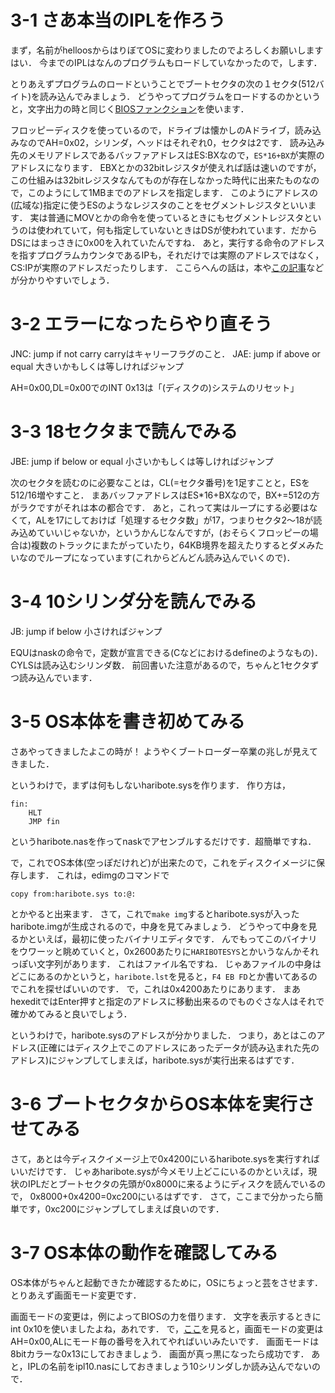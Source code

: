 # 3-1 さあ本当のIPLを作ろう
まず，名前がhelloosからはりぼてOSに変わりましたのでよろしくお願いしますはい．
今までのIPLはなんのプログラムもロードしていなかったので，します．

とりあえずプログラムのロードということでブートセクタの次の１セクタ(512バイト)を読み込んでみましょう．
どうやってプログラムをロードするのかというと，文字出力の時と同じく[BIOSファンクション](http://oswiki.osask.jp/?(AT)BIOS )を使います．

フロッピーディスクを使っているので，ドライブは懐かしのAドライブ，読み込みなのでAH=0x02，シリンダ，ヘッドはそれぞれ0，セクタは2です．
読み込み先のメモリアドレスであるバッファアドレスはES:BXなので，```ES*16+BX```が実際のアドレスになります．
EBXとかの32bitレジスタが使えれば話は速いのですが，この仕組みは32bitレジスタなんてものが存在しなかった時代に出来たものなので，このようにして1MBまでのアドレスを指定します．
このようにアドレスの(広域な)指定に使うESのようなレジスタのことをセグメントレジスタといいます．
実は普通にMOVとかの命令を使っているときにもセグメントレジスタというのは使われていて，何も指定していないときはDSが使われています．だからDSにはまっさきに0x00を入れていたんですね．
あと，実行する命令のアドレスを指すプログラムカウンタであるIPも，それだけでは実際のアドレスではなく，CS:IPが実際のアドレスだったりします．
ここらへんの話は，本や[この記事](http://softwaretechnique.jp/OS_Development/bootloader7.html)などが分かりやすいでしょう．

# 3-2 エラーになったらやり直そう
JNC:
	jump if not carry
	carryはキャリーフラグのこと．
JAE:
	jump if above or equal
	大きいかもしくは等しければジャンプ

AH=0x00,DL=0x00でのINT 0x13は「(ディスクの)システムのリセット」

# 3-3 18セクタまで読んでみる
JBE:
	jump if below or equal
	小さいかもしくは等しければジャンプ

次のセクタを読むのに必要なことは，CL(=セクタ番号)を1足すことと，ESを512/16増やすこと．
まあバッファアドレスはES*16+BXなので，BX+=512の方がラクですがそれは本の都合です．
あと，これって実はループにする必要はなくて，ALを17にしておけば「処理するセクタ数」が17，つまりセクタ2〜18が読み込めていいじゃないか，というかんじなんですが，(おそらくフロッピーの場合は)複数のトラックにまたがっていたり，64KB境界を超えたりするとダメみたいなのでループになっています(これからどんどん読み込んでいくので)．

# 3-4 10シリンダ分を読んでみる
JB:
	jump if below
	小さければジャンプ

EQUはnaskの命令で，定数が宣言できる(Cなどにおけるdefineのようなもの)．
CYLSは読み込むシリンダ数．
前回書いた注意があるので，ちゃんと1セクタずつ読み込んでいます．

# 3-5 OS本体を書き初めてみる
さあやってきましたよこの時が！
ようやくブートローダー卒業の兆しが見えてきました．

というわけで，まずは何もしないharibote.sysを作ります．
作り方は，
```
fin:
	HLT
	JMP	fin
```

というharibote.nasを作ってnaskでアセンブルするだけです．超簡単ですね．

で，これでOS本体(空っぽだけれど)が出来たので，これをディスクイメージに保存します．
これは，edimgのコマンドで
```
copy from:haribote.sys to:@:
```

とかやると出来ます．
さて，これで```make img```するとharibote.sysが入ったharibote.imgが生成されるので，中身を見てみましょう．
どうやって中身を見るかといえば，最初に使ったバイナリエディタです．
んでもってこのバイナリをウワーッと眺めていくと，0x2600あたりに```HARIBOTESYS```とかいうなんかそれっぽい文字列があります．
これはファイル名ですね．
じゃあファイルの中身はどこにあるのかというと，```haribote.lst```を見ると，```F4 EB FD```とか書いてあるのでこれを探せばいいのです．
で，これは0x4200あたりにあります．
まあhexeditではEnter押すと指定のアドレスに移動出来るのでものぐさな人はそれで確かめてみると良いでしょう．

というわけで，haribote.sysのアドレスが分かりました．
つまり，あとはこのアドレス(正確にはディスク上でこのアドレスにあったデータが読み込まれた先のアドレス)にジャンプしてしまえば，haribote.sysが実行出来るはずです．

# 3-6 ブートセクタからOS本体を実行させてみる
さて，あとは今ディスクイメージ上で0x4200にいるharibote.sysを実行すればいいだけです．
じゃあharibote.sysが今メモリ上どこにいるのかといえば，現状のIPLだとブートセクタの先頭が0x8000に来るようにディスクを読んでいるので，
0x8000+0x4200=0xc200にいるはずです．
さて，ここまで分かったら簡単です，0xc200にジャンプしてしまえば良いのです．

# 3-7 OS本体の動作を確認してみる
OS本体がちゃんと起動できたか確認するために，OSにちょっと芸をさせます．
とりあえず画面モード変更です．

画面モードの変更は，例によってBIOSの力を借ります．
文字を表示するときにint 0x10を使いましたよね，あれです．
で，[ここ](http://oswiki.osask.jp/?(AT)BIOS )を見ると，画面モードの変更はAH=0x00,ALにモード毎の番号を入れてやればいいみたいです．
画面モードは8bitカラーな0x13にしておきましょう．
画面が真っ黒になったら成功です．
あと，IPLの名前をipl10.nasにしておきましょう10シリンダしか読み込んでないので．
